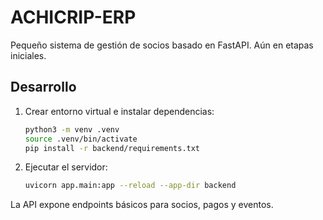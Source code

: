 # ACHICRIP-ERP

Pequeño sistema de gestión de socios basado en FastAPI. Aún en etapas iniciales.

## Desarrollo

1. Crear entorno virtual e instalar dependencias:
   ```bash
   python3 -m venv .venv
   source .venv/bin/activate
   pip install -r backend/requirements.txt
   ```

2. Ejecutar el servidor:
   ```bash
   uvicorn app.main:app --reload --app-dir backend
   ```

La API expone endpoints básicos para socios, pagos y eventos.
